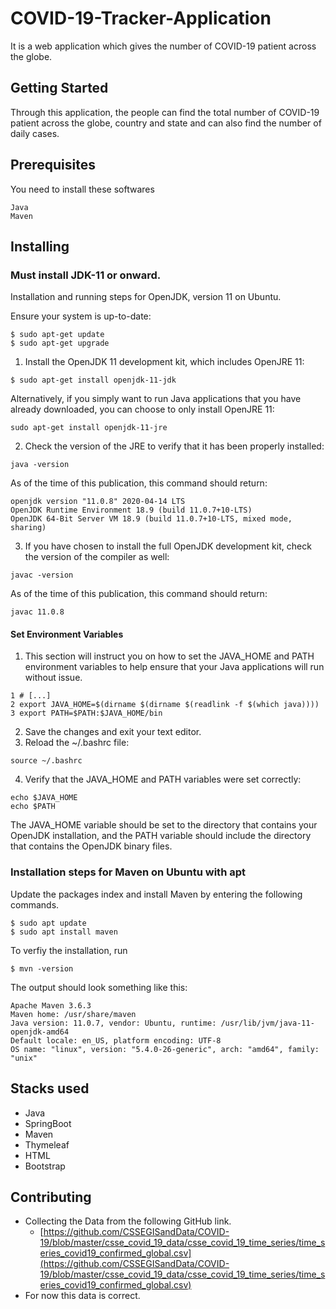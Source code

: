 # COVID-19-Tracker-Application

It is a web application which gives the number of COVID-19 patient across the globe.

## Getting Started


Through this application, the people can find the total number of COVID-19 patient across the globe, country and state and can also find the number of daily cases.


## Prerequisites

You need to install these softwares

```
Java
Maven
```


## Installing

### Must install JDK-11 or onward.

Installation and running steps for OpenJDK, version 11 on Ubuntu.

Ensure your system is up-to-date:

```
$ sudo apt-get update
$ sudo apt-get upgrade
```
1. Install the OpenJDK 11 development kit, which includes OpenJRE 11:

```
$ sudo apt-get install openjdk-11-jdk
```
Alternatively, if you simply want to run Java applications that you have already downloaded, you can choose to only install OpenJRE 11:

```
sudo apt-get install openjdk-11-jre
```
2. Check the version of the JRE to verify that it has been properly installed:

```
java -version
```
As of the time of this publication, this command should return:

```
openjdk version "11.0.8" 2020-04-14 LTS
OpenJDK Runtime Environment 18.9 (build 11.0.7+10-LTS)
OpenJDK 64-Bit Server VM 18.9 (build 11.0.7+10-LTS, mixed mode, sharing)
```
3. If you have chosen to install the full OpenJDK development kit, check the version of the compiler as well:

```
javac -version
```
As of the time of this publication, this command should return:

```
javac 11.0.8
```
#### Set Environment Variables

1. This section will instruct you on how to set the JAVA_HOME and PATH environment variables to help ensure that your Java applications will run without issue.

```
1 # [...]
2 export JAVA_HOME=$(dirname $(dirname $(readlink -f $(which java))))
3 export PATH=$PATH:$JAVA_HOME/bin
```

2. Save the changes and exit your text editor.
3. Reload the ~/.bashrc file:

  ```
  source ~/.bashrc
  ```
4. Verify that the JAVA_HOME and PATH variables were set correctly:

```
echo $JAVA_HOME
echo $PATH
```
 The JAVA_HOME variable should be set to the directory that contains your OpenJDK installation, and the PATH variable should include the directory that contains the OpenJDK binary files.


### Installation steps for Maven on Ubuntu with apt 

Update the packages index and install Maven by entering the following commands.

```
$ sudo apt update
$ sudo apt install maven
```
To verfiy the installation, run 

```
$ mvn -version
```
The output should look something like this:

```
Apache Maven 3.6.3
Maven home: /usr/share/maven
Java version: 11.0.7, vendor: Ubuntu, runtime: /usr/lib/jvm/java-11-openjdk-amd64
Default locale: en_US, platform encoding: UTF-8
OS name: "linux", version: "5.4.0-26-generic", arch: "amd64", family: "unix"
```

## Stacks used

- Java
- SpringBoot
- Maven
- Thymeleaf
- HTML
- Bootstrap

## Contributing

- Collecting the Data from the following GitHub link.
  - [https://github.com/CSSEGISandData/COVID-19/blob/master/csse_covid_19_data/csse_covid_19_time_series/time_series_covid19_confirmed_global.csv](https://github.com/CSSEGISandData/COVID-19/blob/master/csse_covid_19_data/csse_covid_19_time_series/time_series_covid19_confirmed_global.csv)
- For now this data is correct.




